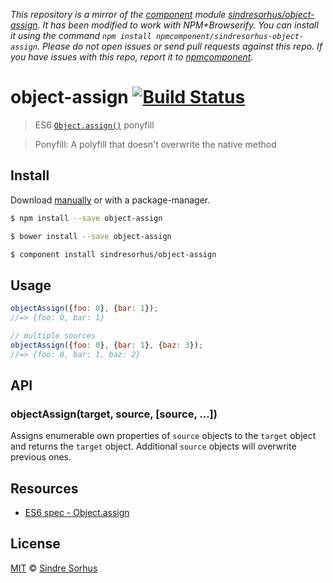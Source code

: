 *This repository is a mirror of the [component](http://component.io) module [sindresorhus/object-assign](http://github.com/sindresorhus/object-assign). It has been modified to work with NPM+Browserify. You can install it using the command `npm install npmcomponent/sindresorhus-object-assign`. Please do not open issues or send pull requests against this repo. If you have issues with this repo, report it to [npmcomponent](https://github.com/airportyh/npmcomponent).*
# object-assign [![Build Status](https://travis-ci.org/sindresorhus/object-assign.svg?branch=master)](https://travis-ci.org/sindresorhus/object-assign)

> ES6 [`Object.assign()`](http://www.2ality.com/2014/01/object-assign.html) ponyfill

> Ponyfill: A polyfill that doesn't overwrite the native method


## Install

Download [manually](https://github.com/sindresorhus/object-assign/releases) or with a package-manager.

```bash
$ npm install --save object-assign
```

```bash
$ bower install --save object-assign
```

```bash
$ component install sindresorhus/object-assign
```


## Usage

```js
objectAssign({foo: 0}, {bar: 1});
//=> {foo: 0, bar: 1}

// multiple sources
objectAssign({foo: 0}, {bar: 1}, {baz: 3});
//=> {foo: 0, bar: 1, baz: 2}
```


## API

### objectAssign(target, source, [source, ...])

Assigns enumerable own properties of `source` objects to the `target` object and returns the `target` object. Additional `source` objects will overwrite previous ones.


## Resources

- [ES6 spec - Object.assign](https://people.mozilla.org/~jorendorff/es6-draft.html#sec-object.assign)


## License

[MIT](http://opensource.org/licenses/MIT) © [Sindre Sorhus](http://sindresorhus.com)
